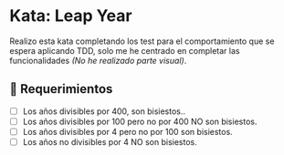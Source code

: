 # Kata: Leap Year

Realizo esta kata completando los test para el comportamiento que se espera aplicando TDD, solo me he centrado en completar las funcionalidades *(No he realizado parte visual)*.


## 📝 Requerimientos

- [ ] Los años divisibles por 400, son bisiestos..
- [ ] Los años divisibles por 100 pero no por 400 NO son bisiestos.
- [ ] Los años divisibles por 4 pero no por 100 son bisiestos.
- [ ] Los años no divisibles por 4 NO son bisiestos.
